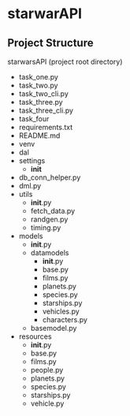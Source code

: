# starwarAPI
    
## Project Structure

starwarsAPI (project root directory)

  - task_one.py 
  - task_two.py
  - task_two_cli.py
  - task_three.py
  - task_three_cli.py
  - task_four
  - requirements.txt
  - README.md 
  - venv  
  - dal
  - settings
    - __init__
  - db_conn_helper.py
  - dml.py
  - utils
      - __init__.py
      - fetch_data.py
      - randgen.py
      - timing.py
  - models
      - __init__.py
      - datamodels
          - __init__.py
          - base.py
          - films.py
          - planets.py 
          - species.py
          - starships.py
          - vehicles.py
          - characters.py
      - basemodel.py
  - resources
      - __init__.py
      - base.py
      - films.py
      - people.py
      - planets.py
      - species.py
      - starships.py
      - vehicle.py